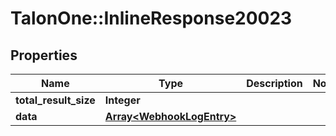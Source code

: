 # TalonOne::InlineResponse20023

## Properties
Name | Type | Description | Notes
------------ | ------------- | ------------- | -------------
**total_result_size** | **Integer** |  | 
**data** | [**Array&lt;WebhookLogEntry&gt;**](WebhookLogEntry.md) |  | 


